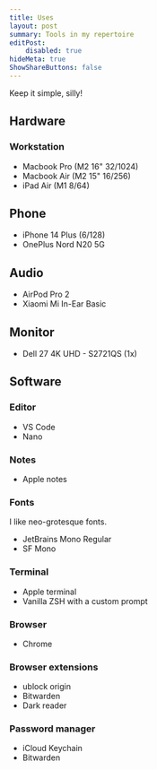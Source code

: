 ```yaml
---
title: Uses
layout: post
summary: Tools in my repertoire
editPost:
    disabled: true
hideMeta: true
ShowShareButtons: false
---
```


Keep it simple, silly!

## Hardware

### Workstation

* Macbook Pro (M2 16" 32/1024)
* Macbook Air (M2 15" 16/256)
* iPad Air (M1 8/64)

## Phone

* iPhone 14 Plus (6/128)
* OnePlus Nord N20 5G

## Audio

* AirPod Pro 2
* Xiaomi Mi In-Ear Basic

## Monitor

* Dell 27 4K UHD - S2721QS (1x)

## Software

### Editor

* VS Code
* Nano

### Notes

* Apple notes

### Fonts

I like neo-grotesque fonts.

* JetBrains Mono Regular
* SF Mono

### Terminal

* Apple terminal
* Vanilla ZSH with a custom prompt

### Browser

* Chrome

### Browser extensions

* ublock origin
* Bitwarden
* Dark reader

### Password manager

* iCloud Keychain
* Bitwarden
